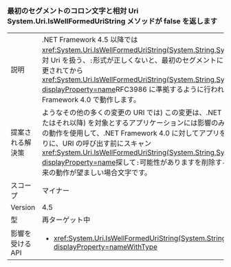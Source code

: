 ### <a name="systemuriiswellformeduristring-method-returns-false-for-relative-uris-with-a-colon-char-in-first-segment"></a>最初のセグメントのコロン文字と相対 Uri System.Uri.IsWellFormedUriString メソッドが false を返します

|   |   |
|---|---|
|説明|.NET Framework 4.5 以降では<xref:System.Uri.IsWellFormedUriString(System.String,System.UriKind)>と相対 Uri を扱う、<code>:</code>形式が正しくないと、最初のセグメントにします。 これは変更されてから<xref:System.Uri.IsWellFormedUriString(System.String,System.UriKind)?displayProperty=name>RFC3986 に準拠するように行われた .NET Framework 4.0 で動作します。|
|提案される解決策|ようなその他の多くの変更の URI では) この変更は、.NET Framework 4.5 (またはそれ以降) を対象とするアプリケーションには影響のみ。 引き続き、以前の動作を使用して、.NET Framework 4.0 に対してアプリを対象します。 代わりに、URI の呼び出す前にスキャン<xref:System.Uri.IsWellFormedUriString(System.String,System.UriKind)?displayProperty=name>探して<code>:</code>可能性がありますを削除する検証のために、従来の動作が望ましい場合文字です。|
|スコープ|マイナー|
|Version|4.5|
|型|再ターゲット中|
|影響を受ける API|<ul><li><xref:System.Uri.IsWellFormedUriString(System.String,System.UriKind)?displayProperty=nameWithType></li></ul>|

